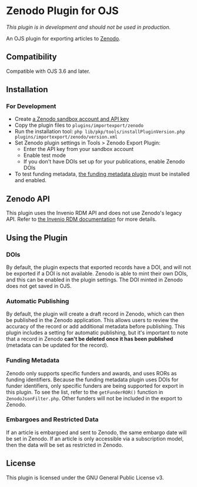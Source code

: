# Zenodo Plugin for OJS

_This plugin is in development and should not be used in production._

An OJS plugin for exporting articles to [Zenodo](https://zenodo.org/).

## Compatibility

Compatible with OJS 3.6 and later.

## Installation

### For Development

- Create [a Zenodo sandbox account and API key](https://sandbox.zenodo.org)
- Copy the plugin files to `plugins/importexport/zenodo`
- Run the installation tool: `php lib/pkp/tools/installPluginVersion.php plugins/importexport/zenodo/version.xml`
- Set Zenodo plugin settings in Tools > Zenodo Export Plugin:
  - Enter the API key from your sandbox account
  - Enable test mode
  - If you don't have DOIs set up for your publications, enable Zenodo DOIs
- To test funding metadata, [the funding metadata plugin](https://github.com/ajnyga/funding) must be installed and enabled.

## Zenodo API

This plugin uses the Invenio RDM API and does not use Zenodo's legacy API. Refer to
[the Invenio RDM documentation](https://inveniordm-dev.docs.cern.ch/reference/rest_api_quickstart/) for more details.

## Using the Plugin

### DOIs

By default, the plugin expects that exported records have a DOI, and will not be exported if a DOI
is not available. Zenodo is able to mint their own DOIs, and this can be enabled in the plugin settings.
The DOI minted in Zenodo does not get saved in OJS.

### Automatic Publishing

By default, the plugin will create a draft record in Zenodo, which can then be published in the Zenodo application.
This allows users to review the accuracy of the record or add additional metadata before publishing. This plugin includes
a setting for automatic publishing, but it's important to note that a record in Zenodo **can't be deleted once it has been published**
(metadata can be updated for the record).

### Funding Metadata

Zenodo only supports specific funders and awards, and uses RORs as funding identifiers. Because the funding metadata
plugin uses DOIs for funder identifiers, only specific funders are being supported for export in this plugin.
To see the list, refer to the `getFunderROR()` function in `ZenodoJsonFilter.php`. Other funders will not be
included in the export to Zenodo.

### Embargoes and Restricted Data

If an article is embargoed and sent to Zenodo, the same embargo date will be set in Zenodo. If an article is
only accessible via a subscription model, then the data will be set as restricted in Zenodo.

## License

This plugin is licensed under the GNU General Public License v3.
